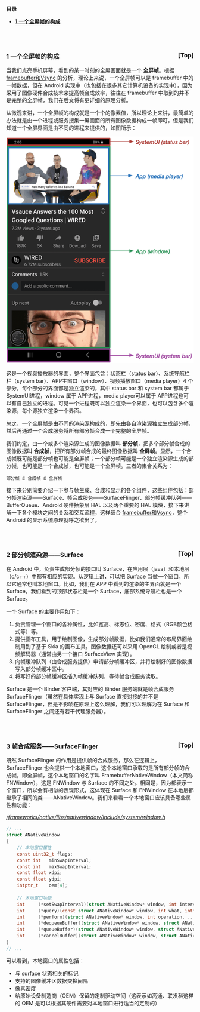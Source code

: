 <a name="index">**目录**</a>

- <a href="#ch1">**1 一个全屏帧的构成**</a>

<br>
<br>

### <a name="ch1">1 一个全屏帧的构成</a><a style="float:right;text-decoration:none;" href="#index">[Top]</a>

当我们点亮手机屏幕，看到的某一时刻的全屏画面就是一个 **全屏帧**。根据 [framebuffer和Vsync](https://github.com/huanzhiyazi/articles/issues/28) 的分析，理论上来说，一个全屏帧可以是 framebuffer 中的一帧数据，但在 Android 实现中（也包括在很多其它计算机设备的实现中），因为采用了图像硬件合成技术来提高帧合成效率，往往在 framebuffer 中取到的并不是完整的全屏帧，我们在后文将有更详细的原理分析。

从微观来讲，一个全屏帧的构成就是一个个的像素值，所以理论上来讲，最简单的办法就是由一个进程或服务搜集一屏画面的所有图像数据构成一帧即可。但是我们知道一个全屏界面是由不同的进程来提供的，如图所示：

![Fullscreen frame compose](images/fullscreen_frame_compose.png "Fullscreen frame compose")

这是一个视频播放器的界面，整个界面包含：状态栏（status bar）、系统导航栏栏（system bar）、APP主窗口（window）、视频播放窗口（media player）4 个部分，每个部分的界面都是独立渲染的，其中 status bar 和 system bar 都属于 SystemUI进程，window 属于 APP进程，media player可以属于 APP进程也可以有自己独立的进程。可见一个进程既可以独立渲染一个界面，也可以包含多个渲染源，每个源独立渲染一个界面。

总之，一个全屏帧是由不同的渲染源构成的，即先由各自渲染源独立生成部分帧，然后再通过一个合成服务将所有部分帧合成一个完整的全屏帧。

我们约定，由一个或多个渲染源生成的图像数据叫 **部分帧**，把多个部分帧合成的图像数据叫 **合成帧**，把所有部分帧合成的最终图像数据叫 **全屏帧**。显然，一个合成帧既可能是部分帧也可能是全屏帧；一个部分帧可能是一个独立渲染源生成的部分帧，也可能是一个合成帧，也可能是一个全屏帧。三者的集合关系为：

```
部分帧 ⊆ 合成帧 ⊆ 全屏帧
```

接下来分别简要介绍一下参与帧生成、合成和显示的各个组件，这些组件包括：部分帧渲染源——Surface、帧合成服务——SurfaceFlinger、部分帧缓冲队列——BufferQueue、Android 硬件抽象层 HAL 以及两个重要的 HAL 模块，接下来讲解一下各个模块之间的关系和交互流程，这样结合 [framebuffer和Vsync](https://github.com/huanzhiyazi/articles/issues/28)，整个 Android 的显示系统原理就呼之欲出了。

<br>
<br>

### <a name="ch2">2 部分帧渲染源——Surface</a><a style="float:right;text-decoration:none;" href="#index">[Top]</a>

在 Android 中，负责生成部分帧的接口叫 Surface，在应用层（java）和本地层（c/c++）中都有相应的实现。从逻辑上讲，可以把 Surface 当做一个窗口，所以它通常也叫本地窗口。比如，我们在 APP 中看到的渲染的主界面就是一个 Surface，我们看到的顶部状态栏是一个 Surface，底部系统导航栏也是一个 Surface。

一个 Surface 的主要作用如下：

1. 负责管理一个窗口的各种属性，比如宽高、标志位、密度、格式（RGB颜色格式等）等。
2. 提供画布工具，用于绘制图像，生成部分帧数据，比如我们通常的布局界面绘制用到了基于 Skia 的画布工具。图像数据还可以采用 OpenGL 绘制或者是视频解码器（通常由另一个接口 SurfaceView 实现）。
3. 向帧缓冲队列（由合成服务提供）申请部分帧缓冲区，并将绘制好的图像数据写入部分帧缓冲区中。
4. 将写好的部分帧缓冲区插入帧缓冲队列，等待帧合成服务读取。

Surface 是一个 Binder 客户端，其对应的 Binder 服务端就是帧合成服务 SurfaceFlinger（虽然在具体实现上与 Surface 直接对接的并不是 SurfaceFlinger，但是不影响在原理上这么理解，我们可以理解为在 Surface 和 SurfaceFlinger 之间还有若干代理服务器）。

<br>
<br>

### <a name="ch3">3 帧合成服务——SurfaceFlinger</a><a style="float:right;text-decoration:none;" href="#index">[Top]</a>

既然 SurfaceFlinger 的作用是提供帧的合成服务，那么在逻辑上，SurfaceFlinger 也会提供一个本地窗口，这个本地窗口承载的是所有部分帧的合成帧，即全屏帧，这个本地窗口的名字叫 FramebufferNativeWindow（本文简称 FNWindow），这是 FNWindow 与 Surface 的不同之处。相同是，因为都表示一个窗口，所以会有相似的表现形式，这体现在 Surface 和 FNWindow 在本地层都继承了相同的类——ANativeWindow。我们来看看一个本地窗口应该具备哪些属性和功能：

*[/frameworks/native/libs/nativewindow/include/system/window.h](http://aospxref.com/android-11.0.0_r21/xref/frameworks/native/libs/nativewindow/include/system/window.h)*
```c
// ...
struct ANativeWindow
{
    // 本地窗口属性
    const uint32_t flags;
    const int   minSwapInterval;
    const int   maxSwapInterval;
    const float xdpi;
    const float ydpi;
    intptr_t    oem[4];

    // 本地窗口功能
    int     (*setSwapInterval)(struct ANativeWindow* window, int interval);
    int     (*query)(const struct ANativeWindow* window, int what, int* value);
    int     (*perform)(struct ANativeWindow* window, int operation, ... );
    int     (*dequeueBuffer)(struct ANativeWindow* window, struct ANativeWindowBuffer** buffer, int* fenceFd);
    int     (*queueBuffer)(struct ANativeWindow* window, struct ANativeWindowBuffer* buffer, int fenceFd);
    int     (*cancelBuffer)(struct ANativeWindow* window, struct ANativeWindowBuffer* buffer, int fenceFd);
}
// ...
```

可以看到，本地窗口的属性包括：

- 与 surface 状态相关的标记
- 支持的图像缓冲区数据交换间隔
- 像素密度
- 给原始设备制造商（OEM）保留的定制驱动空间（这表示如高通、联发科这样的 OEM 是可以根据其硬件需要对本地窗口进行适当的定制的）


















































